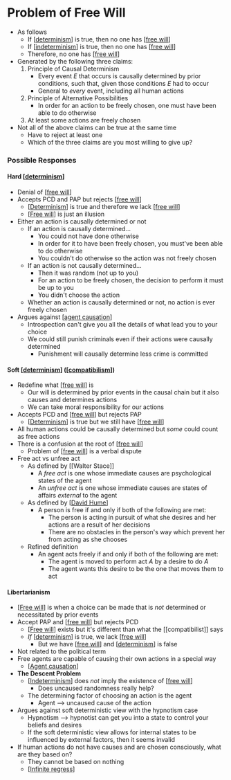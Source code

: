# Problem of Free Will

- As follows
  - If [[determinism]] is true, then no one has [[free will]]
  - If [[indeterminism]] is true, then no one has [[free will]]
  - Therefore, no one has [[free will]]
- Generated by the following three claims:
  1. Principle of Causal Determinism
     - Every event $E$ that occurs is causally determined by prior conditions, such that, given those conditions $E$ had to occur
     - General to *every* event, including all human actions
  2. Principle of Alternative Possibilities
     - In order for an action to be freely chosen, one must have been able to do otherwise
  3. At least some actions are freely chosen
- Not all of the above claims can be true at the same time
  - Have to reject at least one
  - Which of the three claims are you most willing to give up?

### Possible Responses

#### Hard [[determinism]]

- Denial of [[free will]]
- Accepts PCD and PAP but rejects [[free will]]
  - [[Determinism]] is true and therefore we lack [[free will]]
  - [[Free will]] is just an illusion
- Either an action is causally determined or not
  - If an action is causally determined...
    - You could not have done otherwise
    - In order for it to have been freely chosen, you must've been able to do otherwise
    - You couldn't do otherwise so the action was not freely chosen
  - If an action is not causally determined...
    - Then it was random (not up to you)
    - For an action to be freely chosen, the decision to perform it must be up to you
    - You didn't choose the action
  - Whether an action is causally determined or not, no action is ever freely chosen
- Argues against [[agent causation]]
  - Introspection can't give you all the details of what lead you to your choice
  - We could still punish criminals even if their actions were causally determined
    - Punishment will causally determine less crime is committed

#### Soft [[determinism]] ([[compatibilism]])

- Redefine what [[free will]] is
  - Our will is determined by prior events in the causal chain but it also causes and determines actions
  - We can take moral responsibility for our actions
- Accepts PCD and [[free will]] but rejects PAP
  - [[Determinism]] is true but we still have [[free will]]
- All human actions could be causally determined but *some* could count as free actions
- There is a confusion at the root of [[free will]]
  - Problem of [[free will]] is a verbal dispute
- Free act vs unfree act
  - As defined by [[Walter Stace]]
    - A *free act* is one whose immediate causes are psychological states of the agent
    - An *unfree act* is one whose immediate causes are states of affairs *external* to the agent
  - As defined by [[David Hume]]
    - A person is free if and only if both of the following are met:
      - The person is acting in pursuit of what she desires and her actions are a result of her decisions
      - There are no obstacles in the person's way which prevent her from acting as she chooses
  - Refined definition
    - An agent acts freely if and only if both of the following are met:
      - The agent is moved to perform act $A$ by a desire to do $A$
      - The agent wants this desire to be the one that moves them to act

#### Libertarianism

- [[Free will]] is when a choice can be made that is *not* determined or necessitated by prior events
- Accept PAP and [[free will]] but rejects PCD
  - [[Free will]] exists but it's different than what the [[compatibilist]] says
  - *If* [[determinism]] is true, we lack [[free will]]
    - But we have [[free will]] and [[determinism]] is false
- Not related to the political term
- Free agents are capable of causing their own actions in a special way
  - [[Agent causation]]
- **The Descent Problem**
  - [[Indeterminism]] does *not* imply the existence of [[free will]]
    - Does uncaused randomness really help?
  - The determining factor of choosing an action is the agent
    - Agent --> uncaused cause of the action
- Argues against soft deterministic view with the hypnotism case
  - Hypnotism --> hypnotist can get you into a state to control your beliefs and desires
  - If the soft deterministic view allows for internal states to be influenced by external factors, then it seems invalid
- If human actions do not have causes and are chosen consciously, what are they based on?
  - They cannot be based on nothing
  - [[Infinite regress]]

[//begin]: # "Autogenerated link references for markdown compatibility"
[determinism]: determinism "Determinism"
[free will]: free-will "Free Will"
[Indeterminism]: indeterminism "Indeterminism"
[Determinism]: determinism "Determinism"
[Free will]: free-will "Free Will"
[agent causation]: agent-causation "Agent Causation"
[compatibilism]: compatibilism "Compatibilism"
[David Hume]: david-hume "David Hume"
[Agent causation]: agent-causation "Agent Causation"
[Infinite regress]: infinite-regress "Infinite Regress"
[//end]: # "Autogenerated link references"
